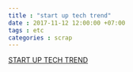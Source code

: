 ```yaml
---
title : "start up tech trend"
date : 2017-11-12 12:00:00 +07:00
tags : etc
categories : scrap
---
```


[START UP TECH TREND](http://www.codeok.net/스타트업을%20위한%20기술%20스택)

